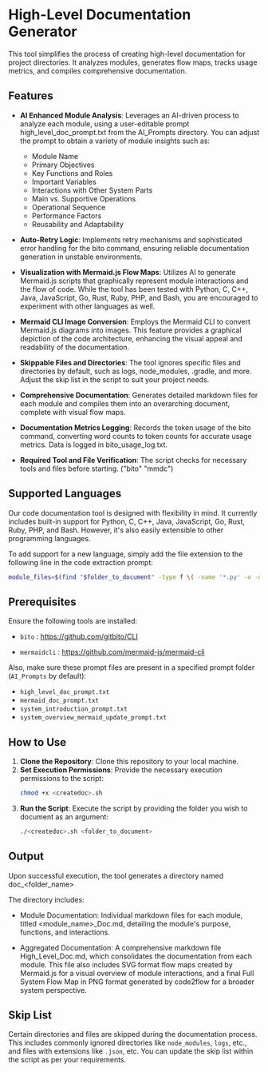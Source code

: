 # High-Level Documentation Generator

This tool simplifies the process of creating high-level documentation for project directories. It analyzes modules, generates flow maps, tracks usage metrics, and compiles comprehensive documentation.

## Features

- **AI Enhanced Module Analysis**: Leverages an AI-driven process to analyze each module, using a user-editable prompt high_level_doc_prompt.txt from the AI_Prompts directory. You can adjust the prompt to obtain a variety of module insights such as:
   - Module Name
   - Primary Objectives
   - Key Functions and Roles
   - Important Variables
   - Interactions with Other System Parts
   - Main vs. Supportive Operations
   - Operational Sequence
   - Performance Factors
   - Reusability and Adaptability

- **Auto-Retry Logic**: Implements retry mechanisms and sophisticated error handling for the bito command, ensuring reliable documentation generation in unstable environments.

- **Visualization with Mermaid.js Flow Maps**: Utilizes AI to generate Mermaid.js scripts that graphically represent module interactions and the flow of code. While the tool has been tested with Python, C, C++, Java, JavaScript, Go, Rust, Ruby, PHP, and Bash, you are encouraged to experiment with other languages as well.

- **Mermaid CLI Image Conversion**: Employs the Mermaid CLI to convert Mermaid.js diagrams into images. This feature provides a graphical depiction of the code architecture, enhancing the visual appeal and readability of the documentation.

- **Skippable Files and Directories**: The tool ignores specific files and directories by default, such as logs, node_modules, .gradle, and more. Adjust the skip list in the script to suit your project needs.

- **Comprehensive Documentation**: Generates detailed markdown files for each module and compiles them into an overarching document, complete with visual flow maps.

- **Documentation Metrics Logging**: Records the token usage of the bito command, converting word counts to token counts for accurate usage metrics. Data is logged in bito_usage_log.txt.

- **Required Tool and File Verification**: The script checks for necessary tools and files before starting. ("bito" "mmdc")

## Supported Languages

Our code documentation tool is designed with flexibility in mind. It currently includes built-in support for Python, C, C++, Java, JavaScript, Go, Rust, Ruby, PHP, and Bash. However, it's also easily extensible to other programming languages. 

To add support for a new language, simply add the file extension to the following line in the code extraction prompt:

```bash
module_files=$(find "$folder_to_document" -type f \( -name '*.py' -o -name '*.c' -o -name '*.cpp' -o -name '*.java' -o -name '*.js' -o -name '*.go' -o -name '*.rs' -o -name '*.rb' -o -name '*.php' -o -name '*.sh' \))
```

## Prerequisites

Ensure the following tools are installed:

- `bito` : https://github.com/gitbito/CLI

- `mermaidcli` : https://github.com/mermaid-js/mermaid-cli

Also, make sure these prompt files are present in a specified prompt folder (`AI_Prompts` by default):

- `high_level_doc_prompt.txt`
- `mermaid_doc_prompt.txt`
- `system_introduction_prompt.txt`
- `system_overview_mermaid_update_prompt.txt`

## How to Use

1. **Clone the Repository**: Clone this repository to your local machine.
2. **Set Execution Permissions**: Provide the necessary execution permissions to the script:
   ```bash
   chmod +x <createdoc>.sh
   ```
3. **Run the Script**: Execute the script by providing the folder you wish to document as an argument:
   ```bash
   ./<createdoc>.sh <folder_to_document>
   ```

## Output

Upon successful execution, the tool generates a directory named doc_<folder_name>

The directory includes:

- Module Documentation: Individual markdown files for each module, titled <module_name>_Doc.md, detailing the module's purpose, functions, and interactions.

- Aggregated Documentation: A comprehensive markdown file High_Level_Doc.md, which consolidates the documentation from each module. This file also includes SVG format flow maps created by Mermaid.js for a visual overview of module interactions, and a final Full System Flow Map in PNG format generated by code2flow for a broader system perspective.

## Skip List

Certain directories and files are skipped during the documentation process. This includes commonly ignored directories like `node_modules`, `logs`, etc., and files with extensions like `.json`, etc. You can update the skip list within the script as per your requirements.

